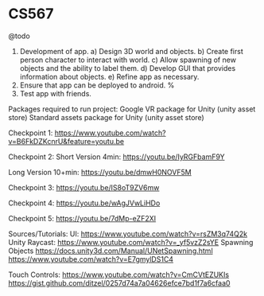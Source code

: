 # CS567

@todo
1) Development of app.
  a) Design 3D world and objects.
  b) Create first person character to interact with world.
  c) Allow spawning of new objects and the ability to label them.
  d) Develop GUI that provides information about objects.
  e) Refine app as necessary.
2) Ensure that app can be deployed to android. %
3) Test app with friends.

Packages required to run project:
  Google VR package for Unity (unity asset store)
  Standard assets package for Unity (unity asset store)

Checkpoint 1:
https://www.youtube.com/watch?v=B6FkDZKcnrU&feature=youtu.be

Checkpoint 2:
Short Version 4min:
https://youtu.be/IyRGFbamF9Y

Long Version 10+min:
https://youtu.be/dmwH0NOVF5M

Checkpoint 3:
https://youtu.be/IS8oT9ZV6mw

Checkpoint 4:
https://youtu.be/wAgJVwLiHDo

Checkpoint 5:
https://youtu.be/7dMp-eZF2XI









Sources/Tutorials:
UI:
https://www.youtube.com/watch?v=rsZM3q74Q2k
Unity Raycast:
https://www.youtube.com/watch?v=_yf5vzZ2sYE
Spawning Objects
https://docs.unity3d.com/Manual/UNetSpawning.html
https://www.youtube.com/watch?v=E7gmylDS1C4

Touch Controls:
https://www.youtube.com/watch?v=CmCVtEZUKIs
https://gist.github.com/ditzel/0257d74a7a04626efce7bd1f7a6cfaa0
